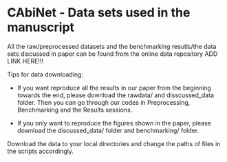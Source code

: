 
# CAbiNet - Data sets used in the manuscript

All the raw/preprocessed datasets and the benchmarking resutls/the data sets discussed in paper can be found from the online data repository ADD LINK HERE!!!

Tips for data downloading:

- If you want reproduce all the results in our paper from the beginning towards the end, please download the rawdata/ and disscussed_data folder. Then you can go through our codes in Preprocessing, Benchmarking and the Results sessions.

- If you only want to reproduce the figures shown in the paper, please download the discussed_data/ folder and benchmarking/ folder.

Download the data to your local directories and change the paths of files in the scripts accordingly.